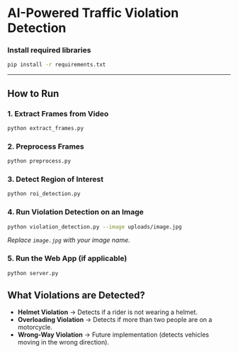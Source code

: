 # AI-Powered Traffic Violation Detection

### Install required libraries
```bash
pip install -r requirements.txt
```
---
## How to Run

### 1. Extract Frames from Video
```bash
python extract_frames.py
```

### 2. Preprocess Frames
```bash
python preprocess.py
```

### 3. Detect Region of Interest
```bash
python roi_detection.py
```

### 4. Run Violation Detection on an Image
```bash
python violation_detection.py --image uploads/image.jpg
```
*Replace `image.jpg` with your image name.*

### 5. Run the Web App (if applicable)
```bash
python server.py
```

## What Violations are Detected?
- **Helmet Violation** → Detects if a rider is not wearing a helmet.
- **Overloading Violation** → Detects if more than two people are on a motorcycle.
- **Wrong-Way Violation** → Future implementation (detects vehicles moving in the wrong direction).
